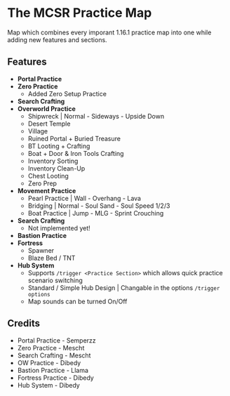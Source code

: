 
# The MCSR Practice Map

Map which combines every imporant 1.16.1 practice map into one while adding new features and sections.

## Features
- **Portal Practice**
- **Zero Practice**
    - Added Zero Setup Practice
- **Search Crafting**
- **Overworld Practice**
    - Shipwreck | Normal - Sideways - Upside Down
    - Desert Temple
    - Village
    - Ruined Portal + Buried Treasure
    - BT Looting + Crafting
    - Boat + Door & Iron Tools Crafting
    - Inventory Sorting
    - Inventory Clean-Up
    - Chest Looting
    - Zero Prep
- **Movement Practice**
    - Pearl Practice | Wall - Overhang - Lava
    - Bridging | Normal - Soul Sand - Soul Speed 1/2/3
    - Boat Practice | Jump - MLG - Sprint Crouching
- **Search Crafting**
    - Not implemented yet!
- **Bastion Practice**
- **Fortress** 
    - Spawner
    - Blaze Bed / TNT
- **Hub System**
    - Supports ```/trigger <Practice Section>``` which allows quick practice scenario switching
    - Standard / Simple Hub Design | Changable in the options ```/trigger options```
    - Map sounds can be turned On/Off


## Credits

- Portal Practice - Semperzz
- Zero Practice - Mescht
- Search Crafting - Mescht
- OW Practice - Dibedy
- Bastion Practice - Llama
- Fortress Practice - Dibedy
- Hub System - Dibedy

